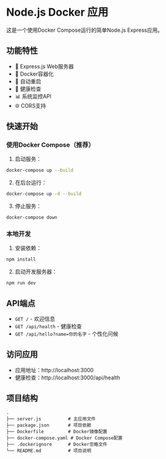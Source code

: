 # Node.js Docker 应用

这是一个使用Docker Compose运行的简单Node.js Express应用。

## 功能特性

- 🚀 Express.js Web服务器
- 🐳 Docker容器化
- 🔄 自动重启
- 💚 健康检查
- 📊 系统监控API
- 🌐 CORS支持

## 快速开始

### 使用Docker Compose（推荐）

1. 启动服务：
```bash
docker-compose up --build
```

2. 在后台运行：
```bash
docker-compose up -d --build
```

3. 停止服务：
```bash
docker-compose down
```

### 本地开发

1. 安装依赖：
```bash
npm install
```

2. 启动开发服务器：
```bash
npm run dev
```

## API端点

- `GET /` - 欢迎信息
- `GET /api/health` - 健康检查
- `GET /api/hello?name=你的名字` - 个性化问候

## 访问应用

- 应用地址：http://localhost:3000
- 健康检查：http://localhost:3000/api/health

## 项目结构

```
.
├── server.js          # 主应用文件
├── package.json       # 项目依赖
├── Dockerfile         # Docker镜像配置
├── docker-compose.yaml # Docker Compose配置
├── .dockerignore      # Docker忽略文件
└── README.md          # 项目说明
```
